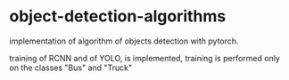 # object-detection-algorithms
implementation of  algorithm of objects detection with pytorch.

training of RCNN and of YOLO, is implemented, training is performed only on the classes "Bus" and "Truck"
